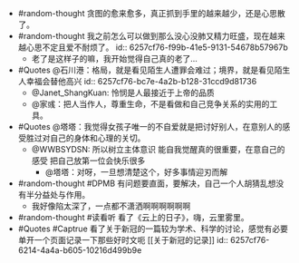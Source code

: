 - #random-thought 贪图的愈来愈多，真正抓到手里的越来越少，还是心思散了。
- #random-thought 我之前怎么可以做到那么没心没肺又精力旺盛，现在越来越心思不定且爱不耐烦了。
  id:: 6257cf76-f99b-41e5-9131-54678b57967b
	- 老了是这样子的嘛，我开始觉得自己真的老了…
- #Quotes @石川港：格局，就是看见陌生人遭罪会难过；境界，就是看见陌生人幸福会替他高兴
  id:: 6257cf76-bc7e-4a2b-b128-31ccd9d81736
	- @Janet_ShangKuan: 怜悯是人最接近于上帝的品质
	- @家彧：把人当作人，尊重生命，不是看做和自己竞争关系的实用的工具。
- #Quotes @塔塔：我觉得女孩子唯一的不自爱就是把讨好别人，在意别人的感受胜过对自己的身体和心理的关切。
	- @WWBSYDSN: 所以树立主体意识 能自我觉醒真的很重要，在意自己的感受 把自己放第一位会快乐很多
		- @塔塔：对呀，一旦想清楚这个，好多事情迎刃而解
- #random-thought #DPMB 有问题要直面，要解决，自己一个人胡猜乱想没有半分益处与作用。
	- 我好像陷太深了，一点都不潇洒啊啊啊啊啊啊
- #random-thought #读看听 看了《云上的日子》，嗨，云里雾里。
- #Quotes #Captrue 看了关于新冠的一篇较为学术、科学的讨论，感觉有必要单开一个页面记录一下那些好时文呃 [[关于新冠的记录]]
  id:: 6257cf76-6214-4a4a-b605-10216d499b9e